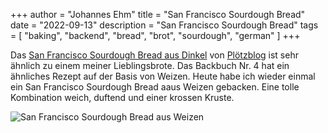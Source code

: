 +++
author = "Johannes Ehm"
title = "San Francisco Sourdough Bread"
date = "2022-09-13"
description = "San Francisco Sourdough Bread"
tags = [
	"baking",
	"backend",
	"bread",
	"brot",
	"sourdough",
	"german"
]
+++

Das [San Francisco Sourdough Bread aus Dinkel](https://www.ploetzblog.de/2022/05/28/san-francisco-sourdough-bread-aus-dinkel/) von [Plötzblog](https://www.ploetzblog.de/) ist sehr ähnlich zu einem meiner Lieblingsbrote. Das Backbuch Nr. 4 hat ein ähnliches Rezept auf der Basis von Weizen. Heute habe ich wieder einmal ein San Francisco Sourdough Bread aaus Weizen gebacken. Eine tolle Kombination weich, duftend und einer krossen Kruste.

![San Francisco Sourdough Bread aus Weizen](/20220914_DSC_4441.jpg)
